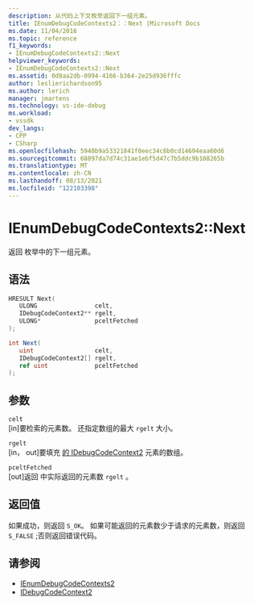 ```yaml
---
description: 从代码上下文枚举返回下一组元素。
title: IEnumDebugCodeContexts2：：Next |Microsoft Docs
ms.date: 11/04/2016
ms.topic: reference
f1_keywords:
- IEnumDebugCodeContexts2::Next
helpviewer_keywords:
- IEnumDebugCodeContexts2::Next
ms.assetid: 0d8aa2db-0994-4166-b364-2e25d936fffc
author: leslierichardson95
ms.author: lerich
manager: jmartens
ms.technology: vs-ide-debug
ms.workload:
- vssdk
dev_langs:
- CPP
- CSharp
ms.openlocfilehash: 5940b9a53321841f0eec34c8b0cd14694eaa60d6
ms.sourcegitcommit: 68897da7d74c31ae1ebf5d47c7b5ddc9b108265b
ms.translationtype: MT
ms.contentlocale: zh-CN
ms.lasthandoff: 08/13/2021
ms.locfileid: "122103398"
---
```

# <a name="ienumdebugcodecontexts2next"></a>IEnumDebugCodeContexts2::Next
返回 枚举中的下一组元素。

## <a name="syntax"></a>语法

```cpp
HRESULT Next(
   ULONG                celt,
   IDebugCodeContext2** rgelt,
   ULONG*               pceltFetched
);
```

```csharp
int Next(
   uint                 celt,
   IDebugCodeContext2[] rgelt,
   ref uint             pceltFetched
);
```

## <a name="parameters"></a>参数
`celt`\
[in]要检索的元素数。 还指定数组的最大 `rgelt` 大小。

`rgelt`\
[in， out]要填充 [的 IDebugCodeContext2](../../../extensibility/debugger/reference/idebugcodecontext2.md) 元素的数组。

`pceltFetched`\
[out]返回 中实际返回的元素数 `rgelt` 。

## <a name="return-value"></a>返回值
 如果成功，则返回 `S_OK`。 如果可能返回的元素数少于请求的元素数，则返回 `S_FALSE` ;否则返回错误代码。

## <a name="see-also"></a>请参阅
- [IEnumDebugCodeContexts2](../../../extensibility/debugger/reference/ienumdebugcodecontexts2.md)
- [IDebugCodeContext2](../../../extensibility/debugger/reference/idebugcodecontext2.md)
